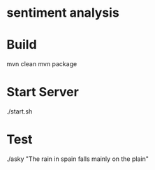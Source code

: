 sentiment analysis
========


Build
========
mvn clean
mvn package


Start Server
========
./start.sh


Test
========
./asky "The rain in spain falls mainly on the plain"
